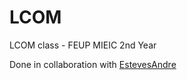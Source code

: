 # LCOM
LCOM class - FEUP MIEIC 2nd Year

Done in collaboration with [EstevesAndre](https://github.com/EstevesAndre)
